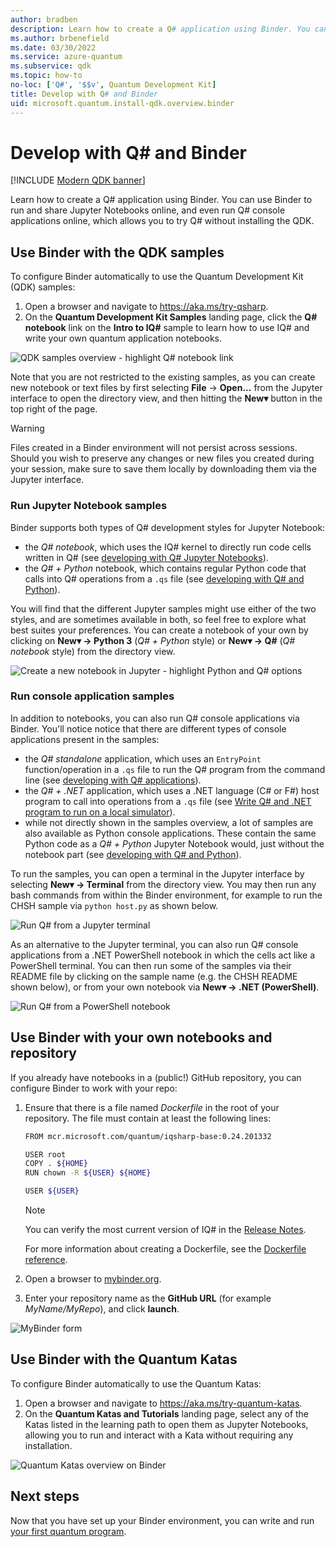 ```yaml
---
author: bradben
description: Learn how to create a Q# application using Binder. You can use Binder to run and share Jupyter Notebooks online.
ms.author: brbenefield
ms.date: 03/30/2022
ms.service: azure-quantum
ms.subservice: qdk
ms.topic: how-to
no-loc: ['Q#', '$$v', Quantum Development Kit]
title: Develop with Q# and Binder
uid: microsoft.quantum.install-qdk.overview.binder
---
```


# Develop with Q# and Binder

[!INCLUDE [Modern QDK banner](includes/new-qdk-support.md)]

Learn how to create a Q# application using Binder. You can use Binder to run and share Jupyter Notebooks online, and even run Q# console applications online, which allows you to try Q# without installing the QDK.

## Use Binder with the QDK samples

To configure Binder automatically to use the Quantum Development Kit (QDK) samples:

1. Open a browser and navigate to <https://aka.ms/try-qsharp>.
1. On the **Quantum Development Kit Samples** landing page, click the **Q# notebook** link on the **Intro to IQ#** sample to learn how to use IQ# and write your own quantum application notebooks.

![QDK samples overview - highlight Q# notebook link](~/media/binder-install.png)

Note that you are not restricted to the existing samples, as you can create new notebook or text files by first selecting **File** -> **Open...** from the Jupyter interface to open the directory view, and then hitting the **New▾** button in the top right of the page.

> [!WARNING]
> Files created in a Binder environment will not persist across sessions. Should you wish to preserve any changes or new files you created during your session, make sure to save them locally by downloading them via the Jupyter interface.

### Run Jupyter Notebook samples

Binder supports both types of Q# development styles for Jupyter Notebook:

- the *Q# notebook*, which uses the IQ# kernel to directly run code cells written in Q# (see [developing with Q# Jupyter Notebooks](xref:microsoft.quantum.submit-jobs?pivots=ide-jupyter)).
- the *Q# + Python* notebook, which contains regular Python code that calls into Q# operations from a `.qs` file (see [developing with Q# and Python](xref:microsoft.quantum.install-qdk.overview)).

You will find that the different Jupyter samples might use either of the two styles, and are sometimes available in both, so feel free to explore what best suites your preferences. You can create a notebook of your own by clicking on **New▾ → Python 3** (*Q# + Python* style) or **New▾ → Q#** (*Q# notebook* style) from the directory view.

![Create a new notebook in Jupyter - highlight Python and Q# options](~/media/binder-new-notebook.png)

### Run console application samples

In addition to notebooks, you can also run Q# console applications via Binder. You'll notice notice that there are different types of console applications present in the samples:

- the *Q# standalone* application, which uses an `EntryPoint` function/operation in a `.qs` file to run the Q# program from the command line (see [developing with Q# applications](xref:microsoft.quantum.submit-jobs?pivots=ide-azurecli)).
- the *Q# + .NET* application, which uses a .NET language (C# or F#) host program to call into operations from a `.qs` file (see [Write Q# and .NET program to run on a local simulator](xref:microsoft.quantum.how-to.csharp-local)).
- while not directly shown in the samples overview, a lot of samples are also available as Python console applications. These contain the same Python code as a *Q# + Python* Jupyter Notebook would, just without the notebook part (see [developing with Q# and Python](xref:microsoft.quantum.submit-jobs?pivots=ide-python)).

To run the samples, you can open a terminal in the Jupyter interface by selecting **New▾ → Terminal** from the directory view. You may then run any bash commands from within the Binder environment, for example to run the CHSH sample via `python host.py` as shown below.

![Run Q# from a Jupyter terminal](~/media/binder-terminal.png)

As an alternative to the Jupyter terminal, you can also run Q# console applications from a .NET PowerShell notebook in which the cells act like a PowerShell terminal. You can then run some of the samples via their README file by clicking on the sample name (e.g. the CHSH README shown below), or from your own notebook via **New▾ → .NET (PowerShell)**.

![Run Q# from a PowerShell notebook](~/media/binder-powershell-notebook.png)

## Use Binder with your own notebooks and repository

If you already have notebooks in a (public!) GitHub repository, you can configure Binder to work with your repo:

1. Ensure that there is a file named *Dockerfile* in the root of your repository. The file must contain at least the following lines:

    ```bash
    FROM mcr.microsoft.com/quantum/iqsharp-base:0.24.201332

    USER root
    COPY . ${HOME}
    RUN chown -R ${USER} ${HOME}

    USER ${USER}
    ```

    > [!NOTE]
    > You can verify the most current version of IQ# in the [Release Notes](xref:microsoft.quantum.relnotes-qdk).

    For more information about creating a Dockerfile, see the [Dockerfile reference](https://docs.docker.com/engine/reference/builder/).

2. Open a browser to [mybinder.org](https://mybinder.org).
3. Enter your repository name as the **GitHub URL** (for example *MyName/MyRepo*), and click **launch**.

![MyBinder form](~/media/mybinder.png)

## Use Binder with the Quantum Katas

To configure Binder automatically to use the Quantum Katas:

1. Open a browser and navigate to <https://aka.ms/try-quantum-katas>.
1. On the **Quantum Katas and Tutorials** landing page, select any of the Katas listed in the learning path to open them as Jupyter Notebooks, allowing you to run and interact with a Kata without requiring any installation.

![Quantum Katas overview on Binder](~/media/binder-katas.png)

## Next steps

Now that you have set up your Binder environment, you can write and run [your first quantum program](xref:microsoft.quantum.tutorial-qdk.random-number).
